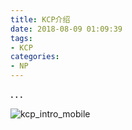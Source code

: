 ```yaml
---
title: KCP介绍
date: 2018-08-09 01:09:39
tags: 
- KCP
categories:
- NP
---
```



**. . .**<!-- more -->


<!-- ![kcp_intro](/img/kcp_intro/kcp_intro.png) -->
![kcp_intro_mobile](/img/kcp_intro/kcp_intro_mobile.png)
